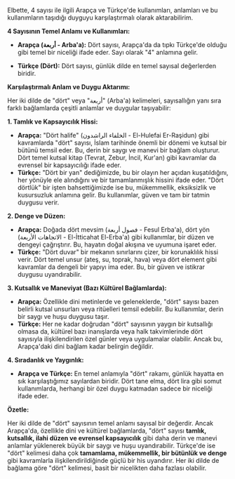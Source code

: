 Elbette, 4 sayısı ile ilgili Arapça ve Türkçe'de kullanımları, anlamları ve bu kullanımların taşıdığı duyguyu karşılaştırmalı olarak aktarabilirim.

**4 Sayısının Temel Anlamı ve Kullanımları:**

*   **Arapça (أربعة - Arba'a):** Dört sayısı, Arapça'da da tıpkı Türkçe'de olduğu gibi temel bir niceliği ifade eder. Sayı olarak "4" anlamına gelir.

*   **Türkçe (Dört):** Dört sayısı, günlük dilde en temel sayısal değerlerden biridir.

**Karşılaştırmalı Anlam ve Duygu Aktarımı:**

Her iki dilde de "dört" veya "أربعة" (Arba'a) kelimeleri, sayısallığın yanı sıra farklı bağlamlarda çeşitli anlamlar ve duygular taşıyabilir:

**1. Tamlık ve Kapsayıcılık Hissi:**

*   **Arapça:** "Dört halife" (الخلفاء الراشدون - El-Hulefai Er-Raşidun) gibi kavramlarda "dört" sayısı, İslam tarihinde önemli bir dönemi ve kutsal bir bütünü temsil eder. Bu, derin bir saygı ve manevi bir bağlam oluşturur. Dört temel kutsal kitap (Tevrat, Zebur, İncil, Kur'an) gibi kavramlar da evrensel bir kapsayıcılığı ifade eder.
*   **Türkçe:** "Dört bir yan" dediğimizde, bu bir olayın her açıdan kuşatıldığını, her yönüyle ele alındığını ve bir tamamlanmışlık hissini ifade eder. "Dört dörtlük" bir işten bahsettiğimizde ise bu, mükemmellik, eksiksizlik ve kusursuzluk anlamına gelir. Bu kullanımlar, güven ve tam bir tatmin duygusu verir.

**2. Denge ve Düzen:**

*   **Arapça:** Doğada dört mevsim (فصول أربعة - Fesul Erba'a), dört yön (الاتجاهات الأربعة - El-İtticahat El-Erba'a) gibi kullanımlar, bir düzen ve dengeyi çağrıştırır. Bu, hayatın doğal akışına ve uyumuna işaret eder.
*   **Türkçe:** "Dört duvar" bir mekanın sınırlarını çizer, bir korunaklılık hissi verir. Dört temel unsur (ateş, su, toprak, hava) veya dört element gibi kavramlar da dengeli bir yapıyı ima eder. Bu, bir güven ve istikrar duygusu uyandırabilir.

**3. Kutsallık ve Maneviyat (Bazı Kültürel Bağlamlarda):**

*   **Arapça:** Özellikle dini metinlerde ve geleneklerde, "dört" sayısı bazen belirli kutsal unsurları veya ritüelleri temsil edebilir. Bu kullanımlar, derin bir saygı ve huşu duygusu taşır.
*   **Türkçe:** Her ne kadar doğrudan "dört" sayısının yaygın bir kutsallığı olmasa da, kültürel bazı inanışlarda veya halk takvimlerinde dört sayısıyla ilişkilendirilen özel günler veya uygulamalar olabilir. Ancak bu, Arapça'daki dini bağlam kadar belirgin değildir.

**4. Sıradanlık ve Yaygınlık:**

*   **Arapça ve Türkçe:** En temel anlamıyla "dört" rakamı, günlük hayatta en sık karşılaştığımız sayılardan biridir. Dört tane elma, dört lira gibi somut kullanımlarda, herhangi bir özel duygu katmadan sadece bir niceliği ifade eder.

**Özetle:**

Her iki dilde de "dört" sayısının temel anlamı sayısal bir değerdir. Ancak Arapça'da, özellikle dini ve kültürel bağlamlarda, "dört" sayısı **tamlık, kutsallık, ilahi düzen ve evrensel kapsayıcılık** gibi daha derin ve manevi anlamlar yüklenerek büyük bir saygı ve huşu uyandırabilir. Türkçe'de ise "dört" kelimesi daha çok **tamamlama, mükemmellik, bir bütünlük ve denge** gibi kavramlarla ilişkilendirildiğinde güçlü bir his uyandırır. Her iki dilde de bağlama göre "dört" kelimesi, basit bir nicelikten daha fazlası olabilir.